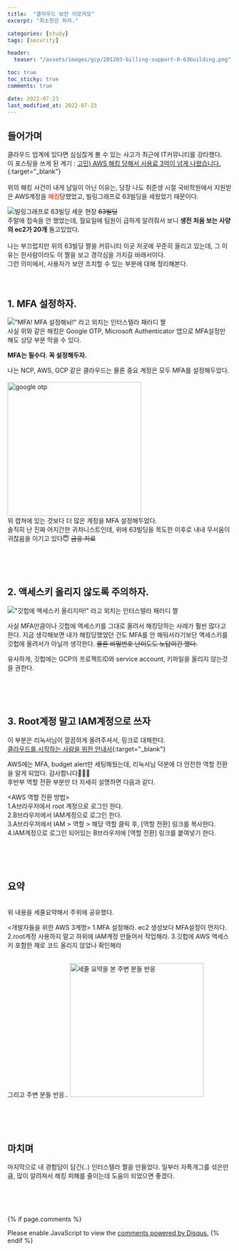 ```yaml
---
title:  "클라우드 보안 이모저모"
excerpt: "최소한은 하자."

categories: [study]
tags: [security]

header:
  teaser: "/assets/images/gcp/201203-billing-support-0-63building.png" 

toc: true
toc_sticky: true
comments: true

date: 2022-07-23
last_modified_at: 2022-07-23
---
```

## 들어가며

클라우드 업계에 있다면 심심찮게 볼 수 있는 사고가 최근에 IT커뮤니티를 강타했다. <br>
이 포스팅을 쓰게 된 계기 : [고민) AWS 해킹 당해서 사용료 3억이 넘게 나왔습니다. ](https://www.clien.net/service/board/park/17225662){:target="_blank"}
<br>
<br>
위의 해킹 사건이 내게 남일이 아닌 이유는, 당장 나도 취준생 시절 국비학원에서 지원받은 AWS계정을 <span style="color: red">해킹</span>당했었고, 빌링그래프로 63빌딩을 세웠었기 때문이다. 

![빌링그래프로 63빌딩 세운 현장](/assets/images/gcp/201203-billing-support-0-63building.png)
~~63빌딩~~ <br>
주말에 접속을 안 했었는데, 월요일에 팀원이 급하게 알려줘서 보니 **생전 처음 보는 사양의 ec2가 20개** 돌고있었다.
<br><br>
나는 부끄럽지만 위의 63빌딩 짤을 커뮤니티 이곳 저곳에 꾸준히 올리고 있는데, 그 이유는 한사람이라도 이 짤을 보고 경각심을 가지길 바래서이다.<br>
그런 의미에서, 사용자가 보안 조치할 수 있는 부분에 대해 정리해본다.
<br>
<br>
<br>

## 1. MFA 설정하자.

!["MFA! MFA 설정해놔!" 라고 외치는 인터스텔라 패러디 짤](/assets/images/gcp/201203-billing-support-mfa-400.gif) <br>
사실 위와 같은 해킹은 Google OTP, Microsoft Authenticator 앱으로 MFA설정만 해도 상당 부분 막을 수 있다.

**MFA는 필수다. 꼭 설정해두자.**

나는 NCP, AWS, GCP 같은 클라우드는 물론 중요 계정은 모두 MFA를 설정해두었다.<br>  
<img src="/assets/images/gcp/220515-cloud-security-mfa-list.jpg" width="300px" title="google otp" alt="google otp">
<br>
위 캡쳐에 있는 것보다 더 많은 계정을 MFA 설정해두었다. <br>
솔직히 난 진짜 어지간한 귀차니스트인데, 위에 63빌딩을 목도한 이후로 내내 무서움이 귀찮음을 이기고 있다😇  ~~금융 치료~~

<br>
<br>
<br>

## 2. 액세스키 올리지 않도록 주의하자.

!["깃헙에 액세스키 올리지마!" 라고 외치는 인터스텔라 패러디 짤](/assets/images/gcp/220515-cloud-security-do-not-upload-access-key-to-github-interstella.gif)


사실 MFA만큼이나 깃헙에 액세스키를 그대로 올려서 해킹당하는 사례가 훨씬 많다고 한다.
지금 생각해보면 내가 해킹당했었던 건도 MFA를 안 해둬서라기보단 액세스키를 깃헙에 올려서가 아닐까 생각한다. ~~물론 비밀번호 난이도도 노답이긴 했다.~~

유사하게, 깃헙에는 GCP의 프로젝트ID와 service account, 키파일을 올리지 않는것을 권한다.

<br>
<br>
<br>

## 3. Root계정 말고 IAM계정으로 쓰자

이 부분은 리눅서님이 깔끔하게 올려주셔서, 링크로 대체한다. <br>
[클라우드를 시작하는 사람을 위한 안내서](https://linuxer.name/2022/05/%ed%81%b4%eb%9d%bc%ec%9a%b0%eb%93%9c%eb%a5%bc-%ec%8b%9c%ec%9e%91%ed%95%98%eb%8a%94-%ec%82%ac%eb%9e%8c%ec%9d%84-%ec%9c%84%ed%95%9c-%ec%95%88%eb%82%b4%ec%84%9c/){:target="_blank"}

AWS에는 MFA, budget alert만 세팅해뒀는데, 리눅서님 덕분에 더 안전한 역할 전환을 알게 되었다. 감사합니다🙇🏻‍♀️   
후반부 역할 전환 부분만 더 자세히 설명하면 다음과 같다.   

<AWS 역할 전환 방법><br>
1.A브라우저에서 root 계정으로 로그인 한다.   
2.B브라우저에서 IAM계정으로 로그인 한다.   
3.A브라우저에서 IAM > 역할 > 해당 역할 클릭 후, [역할 전환] 링크를 복사한다.   
4.IAM계정으로 로그인 되어있는 B브라우저에 [역할 전환] 링크를 붙여넣기 한다.   

<br>
<br>
<br>

## 요약
<br>
위 내용을 세줄요약해서 주위에 공유했다.   

<개발자들을 위한 AWS 3계명>
1.MFA 설정해라. ec2 생성보다 MFA설정이 먼저다.
2.root계정 사용하지 말고 하위에 IAM계정 만들어서 작업해라.
3.깃헙에 AWS 액세스키 포함한 채로 코드 올리지 않았나 확인해라

<br>
그리고 주변 분들 반응..   
<img src="/assets/images/gcp/220515-cloud-security-summary.jpg" width="300px" title="세줄 요약을 본 주변 분들 반응" alt="세줄 요약을 본 주변 분들 반응">


<br><br><br>

## 마치며 

마지막으로 내 경험담이 담긴(..) 인터스텔라 짤을 만들었다.
일부러 자폭개그를 섞은만큼, 많이 알려져서 해킹 피해를 줄이는데 도움이 되었으면 좋겠다.

<br><br><br>

{% if page.comments %}
<div id="disqus_thread"></div>
<script>
    (function() { // DON'T EDIT BELOW THIS LINE
    var d = document, s = d.createElement('script');
    s.src = 'https://lifeoncloud-github-io.disqus.com/embed.js';
    s.setAttribute('data-timestamp', +new Date());
    (d.head || d.body).appendChild(s);
    })();
</script>
<noscript>Please enable JavaScript to view the <a href="https://disqus.com/?ref_noscript">comments powered by Disqus.</a></noscript>
{% endif %}
